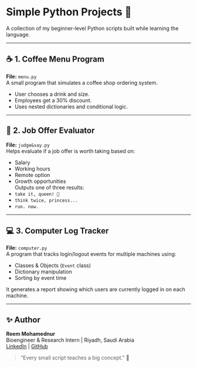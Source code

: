 # Simple Python Projects 🐍

A collection of my beginner-level Python scripts built while learning the language.

---

## ☕ 1. Coffee Menu Program
**File:** `menu.py`  
A small program that simulates a coffee shop ordering system.  
- User chooses a drink and size.  
- Employees get a 30% discount.  
- Uses nested dictionaries and conditional logic.

---

## 💼 2. Job Offer Evaluator
**File:** `judge&say.py`  
Helps evaluate if a job offer is worth taking based on:  
- Salary  
- Working hours  
- Remote option  
- Growth opportunities  
Outputs one of three results:
- `take it, queen! 👑`
- `think twice, princess...`
- `run. now.`

---

## 💻 3. Computer Log Tracker
**File:** `computer.py`  
A program that tracks login/logout events for multiple machines using:
- Classes & Objects (`Event` class)
- Dictionary manipulation  
- Sorting by event time  

It generates a report showing which users are currently logged in on each machine.

---

## ✨ Author
**Reem Mohamednur**  
Bioengineer & Research Intern | Riyadh, Saudi Arabia  
[LinkedIn](https://www.linkedin.com/in/reem-mohamednur-924a54244) | [GitHub](https://github.com/rayoomal99)

> “Every small script teaches a big concept.” 💫

